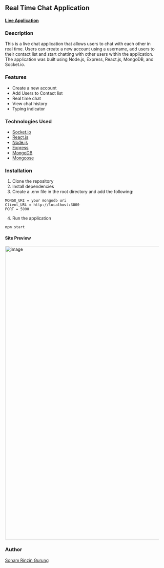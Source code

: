 ## Real Time Chat Application

#### [Live Application](https://chat-app-mern-ptni.onrender.com/)

### Description

This is a live chat application that allows users to chat with each other in real time. Users can create a new account using a username, add users to their contact list and start chatting with other users within the application. The application was built using Node.js, Express, React.js, MongoDB, and Socket.io.

### Features

- Create a new account
- Add Users to Contact list
- Real time chat
- View chat history
- Typing indicator

### Technologies Used

- [Socket.io](https://socket.io/)
- [React.js](https://reactjs.org/)
- [Node.js](https://nodejs.org/en/)
- [Express](https://expressjs.com/)
- [MongoDB](https://www.mongodb.com/)
- [Mongoose](https://mongoosejs.com/)

### Installation

1. Clone the repository
2. Install dependencies
3. Create a .env file in the root directory and add the following:

```
MONGO_URI = your mongodb uri
Client_URL = http://localhost:3000
PORT = 5000
```

4. Run the application

```
npm start
```

#### Site Preview

<img width="960" alt="image" src="https://res.cloudinary.com/ddr8aveca/image/upload/v1715490384/github%20storage/q9eypwfdl1ahktw6byys.png">

### Author

[Sonam Rinzin Gurung](https://www.linkedin.com/in/sonam-rinzin-gurung-59060b211/)

